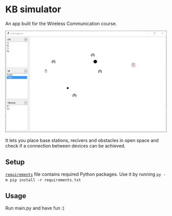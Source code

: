 # KB simulator
An app built for the Wireless Communication course.

![Main app view with devices placed in the test space](previews/main.png)

It lets you place base stations, recivers and obstacles in open space and check if a connection between devices can be achieved.

## Setup

[`requirements`](requirements.txt) file contains required Python packages. Use it by running ```py -m pip install -r requirements.txt```

## Usage

Run main.py and have fun :)